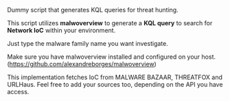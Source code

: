 Dummy script that generates KQL queries for threat hunting.

This script utilizes **malwoverview** to generate a **KQL query** to search for **Network IoC** within your environment.

Just type the malware family name you want investigate.

Make sure you have malwoverview installed and configured on your host. (https://github.com/alexandreborges/malwoverview)

This implementation fetches IoC from MALWARE BAZAAR, THREATFOX and URLHaus. Feel free to add your sources too, depending on the API you have access.
